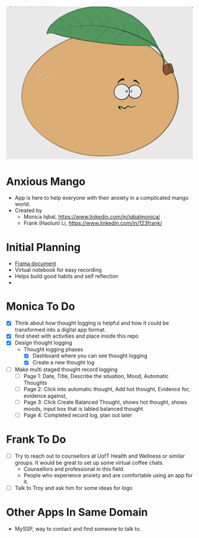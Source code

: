 ![Anxious Mango Mascot](./images/mascot-1.png)

# Anxious Mango
- App is here to help everyone with their anxiety in a complicated mango world.
- Created by 
    - Monica Iqbal, https://www.linkedin.com/in/iqbalmonica/
    - Frank (Haolun) Li, https://www.linkedin.com/in/123frank/

# Initial Planning 
- [Figma document](https://www.figma.com/file/PSTPU66VNV8H60lt8YJgzI/Untitled?node-id=0%3A1)
- Virtual notebook for easy recording
- Helps build good habits and self reflection
- 



# Monica To Do 
- [x] Think about how thought logging is helpful and how it could be transformed into a digital app format.
- [X] find sheet with activities and place inside this repo
- [X] Design thought logging
    - Thought logging phases
        - [X] Dashboard where you can see thought logging
        - [X] Create a new thought log
- [ ] Make multi staged thought record logging
    - [ ] Page 1: Date, Title, Describe the situation, Mood, Automatic Thoughts
    - [ ] Page 2: Click into automatic thought, Add hot thought, Evidence for, evidence against,
    - [ ] Page 3: Click Create Balanced Thought, shows hot thought, shows moods, input box that is labled balanced thought
    - [ ] Page 4: Completed record log, plan out later
# Frank To Do
- [ ] Try to reach out to counsellors at UofT Health and Wellness or similar groups. It would be great to set up some virtual coffee chats.
    - Counsellors and professional in this field.
    - People who experience anxiety and are comfortable using an app for it.
- [ ] Talk to Troy and ask him for some ideas for logo
    
# Other Apps In Same Domain
- MySSP, way to contact and find someone to talk to.
